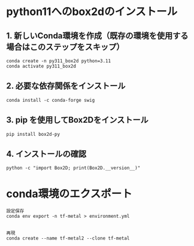 
# python11へのbox2dのインストール

## 1. 新しいConda環境を作成（既存の環境を使用する場合はこのステップをスキップ）
```
conda create -n py311_box2d python=3.11
conda activate py311_box2d
```
## 2. 必要な依存関係をインストール
```
conda install -c conda-forge swig
```
## 3. pip を使用してBox2Dをインストール
```
pip install box2d-py
```
## 4. インストールの確認
```
python -c "import Box2D; print(Box2D.__version__)"
```


# conda環境のエクスポート

```
設定保存
conda env export -n tf-metal > environment.yml


再現
conda create --name tf-metal2 --clone tf-metal

```